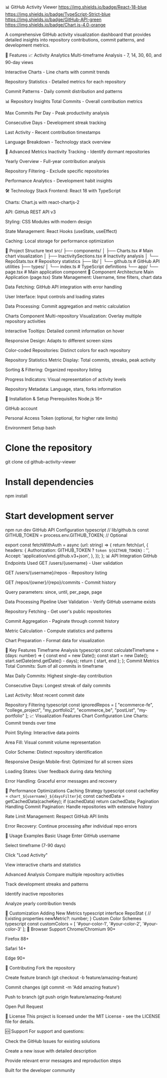 📊 GitHub Activity Viewer
https://img.shields.io/badge/React-18-blue
https://img.shields.io/badge/TypeScript-Strict-blue
https://img.shields.io/badge/GitHub-API-green
https://img.shields.io/badge/Chart.js-4.0-orange

A comprehensive GitHub activity visualization dashboard that provides detailed insights into repository contributions, commit patterns, and development metrics.

🚀 Features
📈 Activity Analytics
Multi-timeframe Analysis - 7, 14, 30, 60, and 90-day views

Interactive Charts - Line charts with commit trends

Repository Statistics - Detailed metrics for each repository

Commit Patterns - Daily commit distribution and patterns

📊 Repository Insights
Total Commits - Overall contribution metrics

Max Commits Per Day - Peak productivity analysis

Consecutive Days - Development streak tracking

Last Activity - Recent contribution timestamps

Language Breakdown - Technology stack overview

🎯 Advanced Metrics
Inactivity Tracking - Identify dormant repositories

Yearly Overview - Full-year contribution analysis

Repository Filtering - Exclude specific repositories

Performance Analytics - Development habit insights

🛠️ Technology Stack
Frontend: React 18 with TypeScript

Charts: Chart.js with react-chartjs-2

API: GitHub REST API v3

Styling: CSS Modules with modern design

State Management: React Hooks (useState, useEffect)

Caching: Local storage for performance optimization

📁 Project Structure
text
src/
├── components/
│   ├── Charts.tsx           # Main chart visualization
│   ├── InactivitySections.tsx # Inactivity analysis
│   └── RepoStats.tsx        # Repository statistics
├── lib/
│   └── github.ts           # GitHub API utilities
├── types/
│   └── index.ts           # TypeScript definitions
└── app/
    └── page.tsx           # Main application component
🎨 Component Architecture
Main Application (page.tsx)
State Management: Username, time filters, chart data

Data Fetching: GitHub API integration with error handling

User Interface: Input controls and loading states

Data Processing: Commit aggregation and metric calculation

Charts Component
Multi-repository Visualization: Overlay multiple repository activities

Interactive Tooltips: Detailed commit information on hover

Responsive Design: Adapts to different screen sizes

Color-coded Repositories: Distinct colors for each repository

Repository Statistics
Metric Display: Total commits, streaks, peak activity

Sorting & Filtering: Organized repository listing

Progress Indicators: Visual representation of activity levels

Repository Metadata: Language, stars, forks information

🔧 Installation & Setup
Prerequisites
Node.js 16+

GitHub account

Personal Access Token (optional, for higher rate limits)

Environment Setup
bash
# Clone the repository
git clone <repository-url>
cd github-activity-viewer

# Install dependencies
npm install

# Start development server
npm run dev
GitHub API Configuration
typescript
// lib/github.ts
const GITHUB_TOKEN = process.env.GITHUB_TOKEN; // Optional

export const fetchWithAuth = async (url: string) => {
  return fetch(url, {
    headers: {
      Authorization: GITHUB_TOKEN ? `token ${GITHUB_TOKEN}` : '',
      Accept: 'application/vnd.github.v3+json',
    },
  });
};
📊 API Integration
GitHub Endpoints Used
GET /users/{username} - User validation

GET /users/{username}/repos - Repository listing

GET /repos/{owner}/{repo}/commits - Commit history

Query parameters: since, until, per_page, page

Data Processing Pipeline
User Validation - Verify GitHub username exists

Repository Fetching - Get user's public repositories

Commit Aggregation - Paginate through commit history

Metric Calculation - Compute statistics and patterns

Chart Preparation - Format data for visualization

🎯 Key Features
Timeframe Analysis
typescript
const calculateTimeframe = (days: number) => {
  const end = new Date();
  const start = new Date();
  start.setDate(end.getDate() - days);
  return { start, end };
};
Commit Metrics
Total Commits: Sum of all commits in timeframe

Max Daily Commits: Highest single-day contribution

Consecutive Days: Longest streak of daily commits

Last Activity: Most recent commit date

Repository Filtering
typescript
const ignoredRepos = [
  "ecommerce-fe", "college_project", "my_portfolio2", 
  "ecommerce_be", "postList", "my-portfolio"
];
📈 Visualization Features
Chart Configuration
Line Charts: Commit trends over time

Point Styling: Interactive data points

Area Fill: Visual commit volume representation

Color Scheme: Distinct repository identification

Responsive Design
Mobile-first: Optimized for all screen sizes

Loading States: User feedback during data fetching

Error Handling: Graceful error messages and recovery

🔄 Performance Optimizations
Caching Strategy
typescript
const cacheKey = `chart_${username}_${daysFilter}d`;
const cachedData = getCachedData<ChartData>(cacheKey);
if (cachedData) return cachedData;
Pagination Handling
Commit Pagination: Handle repositories with extensive history

Rate Limit Management: Respect GitHub API limits

Error Recovery: Continue processing after individual repo errors

🚀 Usage Examples
Basic Usage
Enter GitHub username

Select timeframe (7-90 days)

Click "Load Activity"

View interactive charts and statistics

Advanced Analysis
Compare multiple repository activities

Track development streaks and patterns

Identify inactive repositories

Analyze yearly contribution trends

🎨 Customization
Adding New Metrics
typescript
interface RepoStat {
  // Existing properties
  newMetric?: number;
}
Custom Color Schemes
typescript
const customColors = [
  '#your-color-1', '#your-color-2', '#your-color-3'
];
📱 Browser Support
Chrome/Chromium 90+

Firefox 88+

Safari 14+

Edge 90+

🤝 Contributing
Fork the repository

Create feature branch (git checkout -b feature/amazing-feature)

Commit changes (git commit -m 'Add amazing feature')

Push to branch (git push origin feature/amazing-feature)

Open Pull Request

📄 License
This project is licensed under the MIT License - see the LICENSE file for details.

🆘 Support
For support and questions:

Check the GitHub Issues for existing solutions

Create a new issue with detailed description

Provide relevant error messages and reproduction steps

Built for the developer community